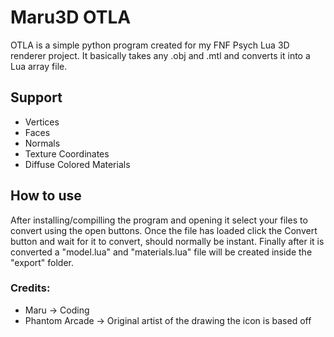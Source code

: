 # Maru3D OTLA
OTLA is a simple python program created for my FNF Psych Lua 3D renderer project.
It basically takes any .obj and .mtl and converts it into a Lua array file.

## Support
* Vertices
* Faces
* Normals
* Texture Coordinates
* Diffuse Colored Materials

## How to use
After installing/compilling the program and opening it select your files to convert using the open buttons.
Once the file has loaded click the Convert button and wait for it to convert, should normally be instant.
Finally after it is converted a "model.lua" and "materials.lua" file will be created inside the "export" folder.

### Credits:
* Maru -> Coding
* Phantom Arcade -> Original artist of the drawing the icon is based off

